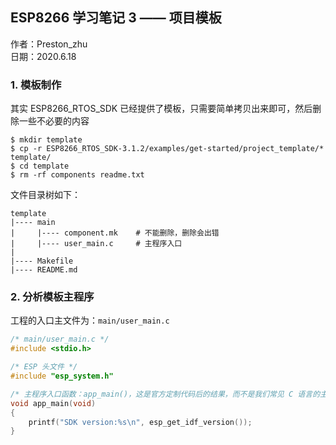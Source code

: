 ## ESP8266 学习笔记 3 —— 项目模板
作者：Preston_zhu<br>
日期：2020.6.18

### 1. 模板制作

其实 ESP8266_RTOS_SDK 已经提供了模板，只需要简单拷贝出来即可，然后删除一些不必要的内容

```shell
$ mkdir template
$ cp -r ESP8266_RTOS_SDK-3.1.2/examples/get-started/project_template/* template/
$ cd template
$ rm -rf components readme.txt
```

文件目录树如下：

```shell
template
|---- main
|     |---- component.mk	# 不能删除，删除会出错
|     |---- user_main.c		# 主程序入口
|
|---- Makefile
|---- README.md
```



### 2. 分析模板主程序

工程的入口主文件为：`main/user_main.c`

```C
/* main/user_main.c */
#include <stdio.h>

/* ESP 头文件 */
#include "esp_system.h"

/* 主程序入口函数：app_main()，这是官方定制代码后的结果，而不是我们常见 C 语言的主程序 main()，注意 */
void app_main(void)
{
    printf("SDK version:%s\n", esp_get_idf_version());
}
```


